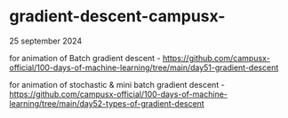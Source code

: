 # gradient-descent-campusx-

25 september 2024


for animation of Batch gradient descent - https://github.com/campusx-official/100-days-of-machine-learning/tree/main/day51-gradient-descent

for animation of stochastic & mini batch gradient descent - https://github.com/campusx-official/100-days-of-machine-learning/tree/main/day52-types-of-gradient-descent
